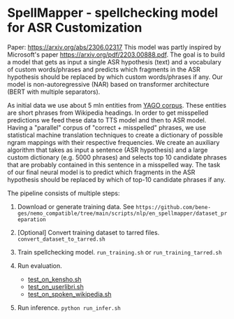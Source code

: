 # SpellMapper - spellchecking model for ASR Customization
Paper: https://arxiv.org/abs/2306.02317
This model was partly inspired by Microsoft's paper https://arxiv.org/pdf/2203.00888.pdf.
The goal is to build a model that gets as input a single ASR hypothesis (text) and a vocabulary of custom words/phrases and predicts which fragments in the ASR hypothesis should be replaced by which custom words/phrases if any.
Our model is non-autoregressive (NAR) based on transformer architecture (BERT with multiple separators).

As initial data we use about 5 mln entities from [YAGO corpus](https://www.mpi-inf.mpg.de/departments/databases-and-information-systems/research/yago-naga/yago/downloads/). These entities are short phrases from Wikipedia headings.
In order to get misspelled predictions we feed these data to TTS model and then to ASR model.
Having a "parallel" corpus of "correct + misspelled" phrases, we use statistical machine translation techniques to create a dictionary of possible ngram mappings with their respective frequencies.
We create an auxiliary algorithm that takes as input a sentence (ASR hypothesis) and a large custom dictionary (e.g. 5000 phrases) and selects top 10 candidate phrases that are probably contained in this sentence in a misspelled way.
The task of our final neural model is to predict which fragments in the ASR hypothesis should be replaced by which of top-10 candidate phrases if any.

The pipeline consists of multiple steps:

1. Download or generate training data. 
   See `https://github.com/bene-ges/nemo_compatible/tree/main/scripts/nlp/en_spellmapper/dataset_preparation`

2. [Optional] Convert training dataset to tarred files.
   `convert_dataset_to_tarred.sh`
 
3. Train spellchecking model.
   `run_training.sh`
   or 
   `run_training_tarred.sh`

4. Run evaluation.
   - [test_on_kensho.sh](https://github.com/bene-ges/nemo_compatible/blob/main/scripts/nlp/en_spellmapper/evaluation/test_on_kensho.sh)
   - [test_on_userlibri.sh](https://github.com/bene-ges/nemo_compatible/blob/main/scripts/nlp/en_spellmapper/evaluation/test_on_kensho.sh)
   - [test_on_spoken_wikipedia.sh](https://github.com/bene-ges/nemo_compatible/blob/main/scripts/nlp/en_spellmapper/evaluation/test_on_kensho.sh)

5. Run inference.
   `python run_infer.sh`
